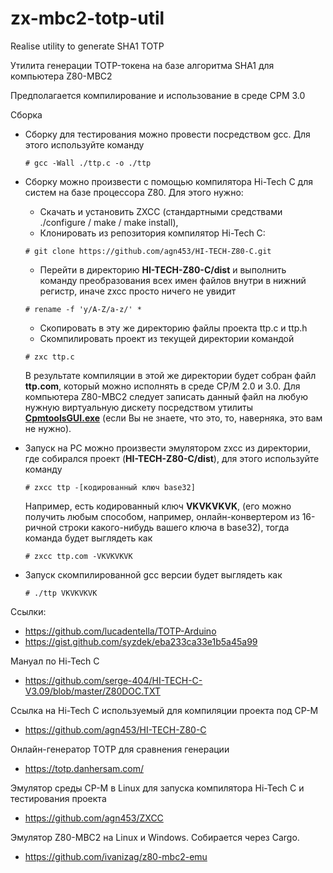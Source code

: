 # zx-mbc2-totp-util
Realise utility to generate SHA1 TOTP 

Утилита генерации TOTP-токена на базе алгоритма SHA1 для компьютера Z80-MBC2

Предполагается компилирование и использование в среде CPM 3.0

Сборка
* Сборку для тестирования можно провести посредством gcc. Для этого используйте команду
  ```
  # gcc -Wall ./ttp.c -o ./ttp
  ```
* Сборку можно произвести с помощью компилятора Hi-Tech C для систем на базе процессора Z80. 
    Для этого нужно:
    - Скачать и установить ZXCC (стандартными средствами ./configure / make / make install),
    - Клонировать из репозитория компилятор Hi-Tech C:
	```
	# git clone https://github.com/agn453/HI-TECH-Z80-C.git
	```
    - Перейти в директорию **HI-TECH-Z80-C/dist** и выполнить команду преобразования всех имен файлов внутри в нижний регистр, иначе zxcc просто ничего не увидит
	``` 
	# rename -f 'y/A-Z/a-z/' *
	```
    - Скопировать в эту же директорию файлы проекта ttp.c и ttp.h
    - Скомпилировать проект из текущей директории командой 
    
	```
	# zxc ttp.c
	```
	
    В результате компиляции в этой же директории будет собран файл **ttp.com**, который можно исполнять в среде CP/M 2.0 и 3.0. 
      Для компьютера Z80-MBC2 следует записать данный файл на любую нужную виртуальную дискету посредством утилиты **[CpmtoolsGUI.exe](http://star.gmobb.jp/koji/cgi/wiki.cgi?page=CpmtoolsGUI)** (если Вы не знаете, что это, то, наверняка, это вам не нужно).
      
* Запуск на PC можно произвести эмулятором zxcc из директории, где собирался проект (**HI-TECH-Z80-C/dist**), для этого используйте команду 
    ```
    # zxcc ttp -[кодированный ключ base32]
    ```
    Например, есть кодированный ключ **VKVKVKVK**, (его можно получить любым способом, например, онлайн-конвертером из 16-ричной строки какого-нибудь вашего ключа в base32),
    тогда команда будет выглядеть как 
    
    ```
    # zxcc ttp.com -VKVKVKVK
    ```
* Запуск скомпилированной gcc версии будет выглядеть как 
    ```
    # ./ttp VKVKVKVK
    ```


Ссылки:
* https://github.com/lucadentella/TOTP-Arduino
* https://gist.github.com/syzdek/eba233ca33e1b5a45a99

Мануал по Hi-Tech C
* https://github.com/serge-404/HI-TECH-C-V3.09/blob/master/Z80DOC.TXT

Ссылка на Hi-Tech C используемый для компиляции проекта под CP-M
* https://github.com/agn453/HI-TECH-Z80-C

Онлайн-генератор TOTP для сравнения генерации
* https://totp.danhersam.com/

Эмулятор среды CP-M в Linux для запуска компилятора Hi-Tech C и тестирования проекта
* https://github.com/agn453/ZXCC

Эмулятор Z80-MBC2 на Linux и Windows. Собирается через Cargo.
* https://github.com/ivanizag/z80-mbc2-emu

